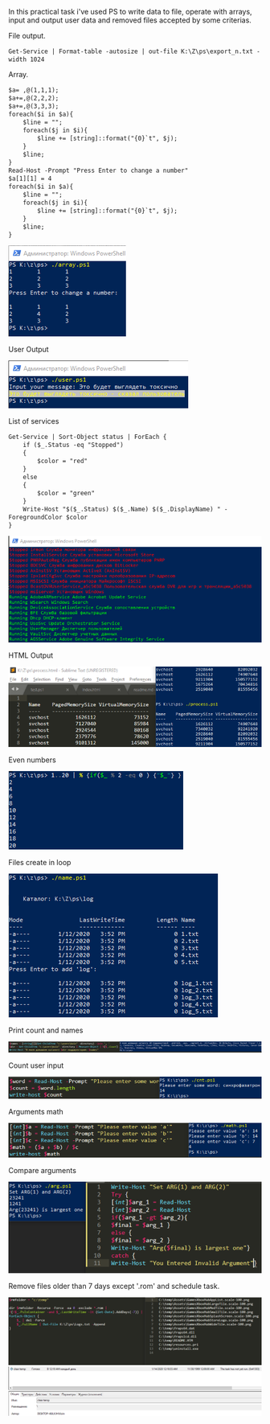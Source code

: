 
In this practical task i've used PS to write data to file, operate with arrays, input and output user data and removed files accepted by some criterias.

File output.
```
Get-Service | Format-table -autosize | out-file K:\Z\ps\export_n.txt -width 1024
```
Array.
```
$a= ,@(1,1,1);
$a+=,@(2,2,2);
$a+=,@(3,3,3);
foreach($i in $a){
    $line = "";
    foreach($j in $i){
        $line += [string]::format("{0}`t", $j);
    }
    $line;
}
Read-Host -Prompt "Press Enter to change a number"
$a[1][1] = 4
foreach($i in $a){
    $line = "";
    foreach($j in $i){
        $line += [string]::format("{0}`t", $j);
    }
    $line;
}
```
![img](https://github.com/trytodev/Kharkiv_DevOps_ext_2019Q4/blob/master/m4/task4.2/img/replace.png)

User Output

![img](https://github.com/trytodev/Kharkiv_DevOps_ext_2019Q4/blob/master/m4/task4.2/img/user_out.png)

List of services
```
Get-Service | Sort-Object status | ForEach {
    if ($_.Status -eq "Stopped")
    {
        $color = "red"
    }
    else
    {
        $color = "green"
    }
    Write-Host "$($_.Status) $($_.Name) $($_.DisplayName) " -ForegroundColor $color
}
```
![img](https://github.com/trytodev/Kharkiv_DevOps_ext_2019Q4/blob/master/m4/task4.2/img/service_rg.png)

HTML Output

![img](https://github.com/trytodev/Kharkiv_DevOps_ext_2019Q4/blob/master/m4/task4.2/img/process.png)

Even numbers

![img](https://github.com/trytodev/Kharkiv_DevOps_ext_2019Q4/blob/master/m4/task4.2/img/even.png)

Files create in loop

![img](https://github.com/trytodev/Kharkiv_DevOps_ext_2019Q4/blob/master/m4/task4.2/img/log.png)

Print count and names

![img](https://github.com/trytodev/Kharkiv_DevOps_ext_2019Q4/blob/master/m4/task4.2/img/print_names.png)

Count user input

![img](https://github.com/trytodev/Kharkiv_DevOps_ext_2019Q4/blob/master/m4/task4.2/img/word.png)

Arguments math

![img](https://github.com/trytodev/Kharkiv_DevOps_ext_2019Q4/blob/master/m4/task4.2/img/math.png)

Compare arguments

![img](https://github.com/trytodev/Kharkiv_DevOps_ext_2019Q4/blob/master/m4/task4.2/img/arg.png)

Remove files older than 7 days except '.rom' and schedule task.

![img](https://github.com/trytodev/Kharkiv_DevOps_ext_2019Q4/blob/master/m4/task4.2/img/remove.png)
![img](https://github.com/trytodev/Kharkiv_DevOps_ext_2019Q4/blob/master/m4/task4.2/img/task.png)
